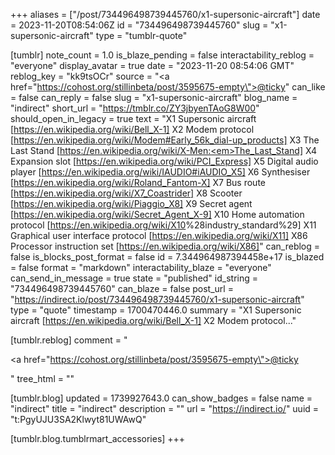 +++
aliases = ["/post/734496498739445760/x1-supersonic-aircraft"]
date = 2023-11-20T08:54:06Z
id = "734496498739445760"
slug = "x1-supersonic-aircraft"
type = "tumblr-quote"

[tumblr]
note_count = 1.0
is_blaze_pending = false
interactability_reblog = "everyone"
display_avatar = true
date = "2023-11-20 08:54:06 GMT"
reblog_key = "kk9tsOCr"
source = "<a href=\"https://cohost.org/stillinbeta/post/3595675-empty\">@ticky</a>"
can_like = false
can_reply = false
slug = "x1-supersonic-aircraft"
blog_name = "indirect"
short_url = "https://tmblr.co/ZY3jbyenTAoG8W00"
should_open_in_legacy = true
text = "X1 Supersonic aircraft [https://en.wikipedia.org/wiki/Bell_X-1] X2 Modem protocol [https://en.wikipedia.org/wiki/Modem#Early_56k_dial-up_products] X3 The Last Stand [https://en.wikipedia.org/wiki/X-Men:<em>The_Last_Stand] X4 Expansion slot [https://en.wikipedia.org/wiki/PCI_Express] X5 Digital audio player [https://en.wikipedia.org/wiki/IAUDIO#iAUDIO_X5] X6 Synthesiser [https://en.wikipedia.org/wiki/Roland_Fantom-X] X7 Bus route [https://en.wikipedia.org/wiki/X7_Coastrider] X8 Scooter [https://en.wikipedia.org/wiki/Piaggio_X8] X9 Secret agent [https://en.wikipedia.org/wiki/Secret_Agent_X-9] X10 Home automation protocol [https://en.wikipedia.org/wiki/X10</em>%28industry_standard%29] X11 Graphical user interface protocol [https://en.wikipedia.org/wiki/X11] X86 Processor instruction set [https://en.wikipedia.org/wiki/X86]"
can_reblog = false
is_blocks_post_format = false
id = 7.344964987394458e+17
is_blazed = false
format = "markdown"
interactability_blaze = "everyone"
can_send_in_message = true
state = "published"
id_string = "734496498739445760"
can_blaze = false
post_url = "https://indirect.io/post/734496498739445760/x1-supersonic-aircraft"
type = "quote"
timestamp = 1700470446.0
summary = "X1 Supersonic aircraft [https://en.wikipedia.org/wiki/Bell_X-1] X2 Modem protocol..."

[tumblr.reblog]
comment = "<p><a href=\"https://cohost.org/stillinbeta/post/3595675-empty\">@ticky</a></p>"
tree_html = ""

[tumblr.blog]
updated = 1739927643.0
can_show_badges = false
name = "indirect"
title = "indirect"
description = ""
url = "https://indirect.io/"
uuid = "t:PgyUJU3SA2Klwyt81UWAwQ"

[tumblr.blog.tumblrmart_accessories]
+++
